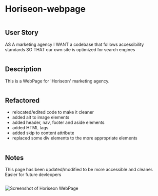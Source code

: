 # Horiseon-webpage

```
```
## User Story
AS A marketing agency
I WANT a codebase that follows accessibility standards
SO THAT our own site is optimized for search engines
```

```
## Description 
This is a WebPage for 'Horiseon' marketing agency. 
```

```
## Refactored 
- relocated/edited code to make it cleaner 
- added alt to image elements
- added header, nav, footer and aside elements
- added HTML tags
- added skip to content attribute 
- replaced some div elements to the more appropriate elements
```

```
## Notes
This page has been updated/modified to be more accessible and cleaner. Easier for future devleopers
``` 

```
![Screenshot of Horiseon WebPage](https://user-images.githubusercontent.com/109838413/189043161-e9bfe06e-f96f-437a-b608-5e3497d08e8d.png)

```

